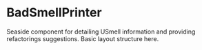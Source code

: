 # BadSmellPrinter
Seaside component for detailing USmell information and providing refactorings suggestions.
Basic layout structure here.